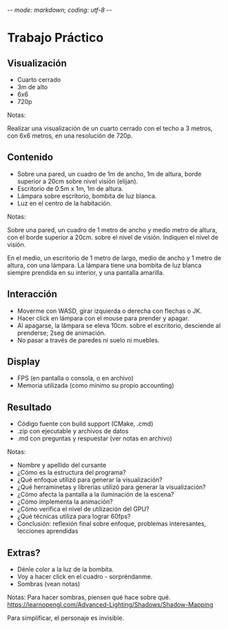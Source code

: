 -*- mode: markdown; coding: utf-8 -*-

# Trabajo Práctico


## Visualización

- Cuarto cerrado
- 3m de alto
- 6x6
- 720p

Notas:

Realizar una visualización de un cuarto cerrado con el techo a 3 metros, con
6x6 metros, en una resolución de 720p.


## Contenido

- Sobre una pared, un cuadro de 1m de ancho, 1m de altura, borde superior a
  20cm sobre nivel visión (elijan).
- Escritorio de 0.5m x 1m, 1m de altura.
- Lámpara sobre escritorio, bombita de luz blanca.
- Luz en el centro de la habitación.

Notas:

Sobre una pared, un cuadro de 1 metro de ancho y medio metro de altura, con el
borde superior a 20cm. sobre el nivel de visión. Indiquen el nivel de visión.

En el medio, un escritorio de 1 metro de largo, medio de ancho y 1 metro de
altura, con una lámpara. La lámpara tiene una bombita de luz blanca siempre
prendida en su interior, y una pantalla amarilla.


## Interacción

- Moverme con WASD, girar izquierda o derecha con flechas o JK.
- Hacer click en lámpara con el mouse para prender y apagar.
- Al apagarse, la lámpara se eleva 10cm. sobre el escritorio, desciende al
  prenderse; 2seg de animación.
- No pasar a través de paredes ni suelo ni muebles.


## Display

- FPS (en pantalla o consola, o en archivo)
- Memoria utilizada (como mínimo su propio accounting)


## Resultado

- Código fuente con build support (CMake, .cmd)
- .zip con ejecutable y archivos de datos
- .md con preguntas y respuestar (ver notas en archivo)

Notas:
- Nombre y apellido del cursante
- ¿Cómo es la estructura del programa?
- ¿Qué enfoque utilizó para generar la visualización?
- ¿Qué herraminetas y librerías utilizó para generar la visualización?
- ¿Cómo afecta la pantalla a la iluminación de la escena?
- ¿Cómo implementa la animación?
- ¿Cómo verifica el nivel de utilización del GPU?
- ¿Qué técnicas utiliza para lograr 60fps?
- Conclusión: reflexión final sobre enfoque, problemas interesantes, lecciones aprendidas


## Extras?

- Dénle color a la luz de la bombita.
- Voy a hacer click en el cuadro - sorpréndanme.
- Sombras (vean notas)

Notas:
Para hacer sombras, piensen qué hace sobre qué.
https://learnopengl.com/Advanced-Lighting/Shadows/Shadow-Mapping

Para simplificar, el personaje es invisible.

